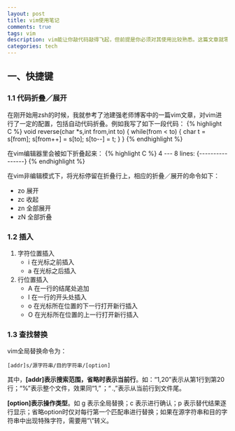 ```yaml
---
layout: post
title: vim使用笔记
comments: true
tags: vim
description: vim能让你敲代码敲得飞起，但前提是你必须对其使用比较熟悉。这篇文章就零碎地记录我在使用过程中遇到的命令，技巧，或者我认为比较神奇的东西。前期可能比较杂乱，在积累到一定量时进行整理。
categories: tech
---
```


## 一、快捷键

### 1.1 代码折叠／展开

在刚开始用zsh的时候，我就参考了池建强老师博客中的一篇vim文章，对vim进行了一定的配置，包括自动代码折叠。例如我写了如下一段代码：
{% highlight C %}
void reverse(char *s,int from,int to)
{
	while(from < to)
	{
		char t = s[from];
		s[from++] = s[to];
		s[to--] = t;
	}
}
{% endhighlight %}

在vim编辑器里会被如下折叠起来：
{% highlight C %}
4 --- 8 lines: {----------------}
{% endhighlight %}

在vim非编辑模式下，将光标停留在折叠行上，相应的折叠／展开的命令如下：

* zo 展开
* zc 收起
* zn 全部展开
* zN 全部折叠

### 1.2 插入
1. 字符位置插入
	* i 	在光标之前插入
	* a 	在光标之后插入
2. 行位置插入
	* A 	在一行的结尾处追加
	* I 	在一行的开头处插入
	* o 	在光标所在位置的下一行打开新行插入
	* O 	在光标所在位置的上一行打开新行插入

### 1.3 查找替换
vim全局替换命令为：

`[addr]s/源字符串/目的字符串/[option]`

其中，**[addr]表示搜索范围，省略时表示当前行**。如：“1,20”表示从第1行到第20行；“%”表示整个文件，效果同“1,$”；“.,$”表示从当前行到文件尾。

**[option]表示操作类型**。如 g 表示全局替换；c 表示进行确认；p 表示替代结果逐行显示；省略option时仅对每行第一个匹配串进行替换；如果在源字符串和目的字符串中出现特殊字符，需要用”\”转义。